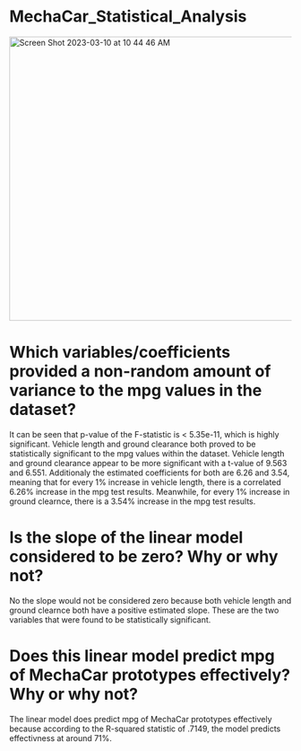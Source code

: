 # MechaCar_Statistical_Analysis

<img width="506" alt="Screen Shot 2023-03-10 at 10 44 46 AM" src="https://user-images.githubusercontent.com/117120227/224399678-21238af6-0236-45a8-ba5c-58156132d603.png">

# Which variables/coefficients provided a non-random amount of variance to the mpg values in the dataset?
It can be seen that p-value of the F-statistic is < 5.35e-11, which is highly significant. Vehicle length and ground clearance both proved to be statistically significant to the mpg values within the dataset. Vehicle length and ground clearance appear to be more significant with a t-value of 9.563 and 6.551. Additionaly the estimated coefficients for both are 6.26 and 3.54, meaning  that for every 1% increase in vehicle length, there is a correlated 6.26% increase in the mpg test results. Meanwhile, for every 1% increase in ground clearnce, there is a 3.54% increase in the mpg test results.

# Is the slope of the linear model considered to be zero? Why or why not?
No the slope would not be considered zero because both vehicle length and ground clearnce both have a positive estimated slope. These are the two variables that were found to be statistically significant. 

# Does this linear model predict mpg of MechaCar prototypes effectively? Why or why not?
The linear model does predict mpg of MechaCar prototypes effectively because according to the R-squared statistic of .7149, the model predicts effectivness at around 71%. 
